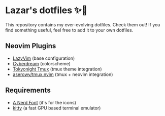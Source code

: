 # Lazar's dotfiles ✨💽

This repository contains my ever-evolving dotfiles. Check them out! If you find something useful, feel free to add it to your own dotfiles.

## Neovim Plugins

- [LazyVim](https://lazyvim.org) (base configuration)
- [Cyberdream](https://github.com/scottmckendry/cyberdream.nvim) (colorscheme)
- [Tokyonight Tmux](https://github.com/janoamaral/tokyo-night-tmux) (tmux theme integration)
- [aserowy/tmux.nvim](https://github.com/aserowy/tmux.nvim) (tmux + neovim integration)

## Requirements

- [A Nerd Font](https://www.nerdfonts.com/font-downloads) (it's for the icons)
- [kitty](https://sw.kovidgoyal.net/kitty/) (a fast GPU based terminal emulator)
